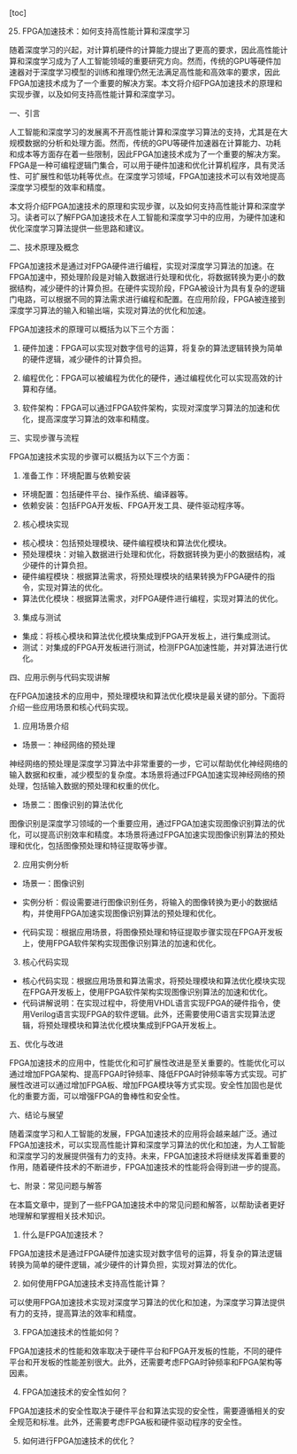
[toc]                    
                
                
25. FPGA加速技术：如何支持高性能计算和深度学习

随着深度学习的兴起，对计算机硬件的计算能力提出了更高的要求，因此高性能计算和深度学习成为了人工智能领域的重要研究方向。然而，传统的GPU等硬件加速器对于深度学习模型的训练和推理仍然无法满足高性能和高效率的要求，因此FPGA加速技术成为了一个重要的解决方案。本文将介绍FPGA加速技术的原理和实现步骤，以及如何支持高性能计算和深度学习。

一、引言

人工智能和深度学习的发展离不开高性能计算和深度学习算法的支持，尤其是在大规模数据的分析和处理方面。然而，传统的GPU等硬件加速器在计算能力、功耗和成本等方面存在着一些限制，因此FPGA加速技术成为了一个重要的解决方案。FPGA是一种可编程逻辑门集合，可以用于硬件加速和优化计算机程序，具有灵活性、可扩展性和低功耗等优点。在深度学习领域，FPGA加速技术可以有效地提高深度学习模型的效率和精度。

本文将介绍FPGA加速技术的原理和实现步骤，以及如何支持高性能计算和深度学习。读者可以了解FPGA加速技术在人工智能和深度学习中的应用，为硬件加速和优化深度学习算法提供一些思路和建议。

二、技术原理及概念

FPGA加速技术是通过对FPGA硬件进行编程，实现对深度学习算法的加速。在FPGA加速中，预处理阶段是对输入数据进行处理和优化，将数据转换为更小的数据结构，减少硬件的计算负担。在硬件实现阶段，FPGA被设计为具有复杂的逻辑门电路，可以根据不同的算法需求进行编程和配置。在应用阶段，FPGA被连接到深度学习算法的输入和输出端，实现对算法的优化和加速。

FPGA加速技术的原理可以概括为以下三个方面：

1. 硬件加速：FPGA可以实现对数字信号的运算，将复杂的算法逻辑转换为简单的硬件逻辑，减少硬件的计算负担。

2. 编程优化：FPGA可以被编程为优化的硬件，通过编程优化可以实现高效的计算和存储。

3. 软件架构：FPGA可以通过FPGA软件架构，实现对深度学习算法的加速和优化，提高深度学习算法的效率和精度。

三、实现步骤与流程

FPGA加速技术实现的步骤可以概括为以下三个方面：

1. 准备工作：环境配置与依赖安装

- 环境配置：包括硬件平台、操作系统、编译器等。
- 依赖安装：包括FPGA开发板、FPGA开发工具、硬件驱动程序等。

2. 核心模块实现

- 核心模块：包括预处理模块、硬件编程模块和算法优化模块。
- 预处理模块：对输入数据进行处理和优化，将数据转换为更小的数据结构，减少硬件的计算负担。
- 硬件编程模块：根据算法需求，将预处理模块的结果转换为FPGA硬件的指令，实现对算法的优化。
- 算法优化模块：根据算法需求，对FPGA硬件进行编程，实现对算法的优化。

3. 集成与测试

- 集成：将核心模块和算法优化模块集成到FPGA开发板上，进行集成测试。
- 测试：对集成的FPGA开发板进行测试，检测FPGA加速性能，并对算法进行优化。

四、应用示例与代码实现讲解

在FPGA加速技术的应用中，预处理模块和算法优化模块是最关键的部分。下面将介绍一些应用场景和核心代码实现。

1. 应用场景介绍

- 场景一：神经网络的预处理

神经网络的预处理是深度学习算法中非常重要的一步，它可以帮助优化神经网络的输入数据和权重，减少模型的复杂度。本场景将通过FPGA加速实现神经网络的预处理，包括输入数据的预处理和权重的优化。
- 场景二：图像识别的算法优化

图像识别是深度学习领域的一个重要应用，通过FPGA加速实现图像识别算法的优化，可以提高识别效率和精度。本场景将通过FPGA加速实现图像识别算法的预处理和优化，包括图像预处理和特征提取等步骤。

2. 应用实例分析

- 场景一：图像识别

- 实例分析：假设需要进行图像识别任务，将输入的图像转换为更小的数据结构，并使用FPGA加速实现图像识别算法的预处理和优化。
- 代码实现：根据应用场景，将图像预处理和特征提取步骤实现在FPGA开发板上，使用FPGA软件架构实现图像识别算法的加速和优化。

3. 核心代码实现

- 核心代码实现：根据应用场景和算法需求，将预处理模块和算法优化模块实现在FPGA开发板上，使用FPGA软件架构实现图像识别算法的加速和优化。
- 代码讲解说明：在实现过程中，将使用VHDL语言实现FPGA的硬件指令，使用Verilog语言实现FPGA的软件逻辑。此外，还需要使用C语言实现算法逻辑，将预处理模块和算法优化模块集成到FPGA开发板上。

五、优化与改进

FPGA加速技术的应用中，性能优化和可扩展性改进是至关重要的。性能优化可以通过增加FPGA架构、提高FPGA时钟频率、降低FPGA时钟频率等方式实现。可扩展性改进可以通过增加FPGA板、增加FPGA模块等方式实现。安全性加固也是优化的重要方面，可以增强FPGA的鲁棒性和安全性。

六、结论与展望

随着深度学习和人工智能的发展，FPGA加速技术的应用将会越来越广泛。通过FPGA加速技术，可以实现高性能计算和深度学习算法的优化和加速，为人工智能和深度学习的发展提供强有力的支持。未来，FPGA加速技术将继续发挥着重要的作用，随着硬件技术的不断进步，FPGA加速技术的性能将会得到进一步的提高。

七、附录：常见问题与解答

在本篇文章中，提到了一些FPGA加速技术中的常见问题和解答，以帮助读者更好地理解和掌握相关技术知识。

1. 什么是FPGA加速技术？

FPGA加速技术是通过FPGA硬件加速实现对数字信号的运算，将复杂的算法逻辑转换为简单的硬件逻辑，减少硬件的计算负担，实现对算法的优化。

2. 如何使用FPGA加速技术支持高性能计算？

可以使用FPGA加速技术实现对深度学习算法的优化和加速，为深度学习算法提供有力的支持，提高算法的效率和精度。

3. FPGA加速技术的性能如何？

FPGA加速技术的性能和效率取决于硬件平台和FPGA开发板的性能，不同的硬件平台和开发板的性能差别很大。此外，还需要考虑FPGA时钟频率和FPGA架构等因素。

4. FPGA加速技术的安全性如何？

FPGA加速技术的安全性取决于硬件平台和算法实现的安全性，需要遵循相关的安全规范和标准。此外，还需要考虑FPGA板和硬件驱动程序的安全性。

5. 如何进行FPGA加速技术的优化？

